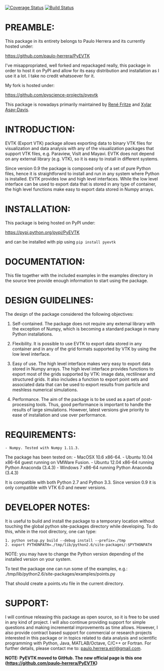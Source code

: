 [![Coverage Status](https://codecov.io/gh/pyscience-projects/pyevtk/branch/master/graph/badge.svg)](https://codecov.io/gh/pyscience-projects/pyevtk)
[![Build Status](https://github.com/pyscience-projects/pyevtk/workflows/Test%20Python/badge.svg)](https://github.com/pyscience-projects/pyevtk/actions?query=workflow%3A%22Test+Python%22)

PREAMBLE:
=========

This package in its entirety belongs to Paulo Herrera and its currently hosted under:

https://github.com/paulo-herrera/PyEVTK

I've misappropriated, well forked and repackaged really, this package in order to host it on PyPI and allow for its easy distribution and installation as I use it a lot. I take no credit whatsoever for it.

My fork is hosted under:

https://github.com/pyscience-projects/pyevtk

This package is nowadays primarily maintained by [René Fritze](https://github.com/renefritze) and [Xylar Asay-Davis](https://github.com/xylar).

INTRODUCTION:
=============

EVTK (Export VTK) package allows exporting data to binary VTK files for
visualization and data analysis with any of the visualization packages that
support VTK files, e.g.  Paraview, VisIt and Mayavi. EVTK does not depend on any
external library (e.g. VTK), so it is easy to install in different systems.

Since version 0.9 the package is composed only of a set of pure Python files, hence
it is straightforwrd to install and run in any system where Python is installed.
EVTK provides low and high level interfaces.  While the low level interface
can be used to export data that is stored in any type of container, the high
level functions make easy to export data stored in Numpy arrays.

INSTALLATION:
=============

This package is being hosted on PyPI under:

https://pypi.python.org/pypi/PyEVTK

and can be installed with pip using `pip install pyevtk`

DOCUMENTATION:
==============

This file together with the included examples in the examples directory in the
source tree provide enough information to start using the package.

DESIGN GUIDELINES:
==================

The design of the package considered the following objectives:

1. Self-contained. The package does not require any external library with
the exception of Numpy, which is becoming a standard package in many Python
installations.

2. Flexibility. It is possible to use EVTK to export data stored in any
container and in any of the grid formats supported by VTK by using the low level
interface.

3. Easy of use. The high level interface makes very easy to export data stored
in Numpy arrays. The high level interface provides functions to export most of
the grids supported by VTK: image data, rectilinear and structured grids. It
also includes a function to export point sets and associated data that can be
used to export results from particle and meshless numerical simulations.

4. Performance. The aim of the package is to be used as a part of
post-processing tools. Thus, good performance is important to handle the results
of large simulations.  However, latest versions give priority to ease of installation
and use over performance.

REQUIREMENTS:
=============

    - Numpy. Tested with Numpy 1.11.3.

The package has been tested on:
    - MacOSX 10.6 x86-64.
    - Ubuntu 10.04 x86-64 guest running on VMWare Fusion.
    - Ubuntu 12.04 x86-64 running Python Anaconda (3.4.3)
    - Windows 7 x86-64 running Python Anaconda (3.4.3)

It is compatible with both Python 2.7 and Python 3.3. Since version 0.9 it is only compatible
with VTK 6.0 and newer versions.

DEVELOPER NOTES:
================

It is useful to build and install the package to a temporary location without
touching the global python site-packages directory while developing. To do
this, while in the root directory, one can type:

    1. python setup.py build --debug install --prefix=./tmp
    2. export PYTHONPATH=./tmp/lib/python2.6/site-packages/:$PYTHONPATH

NOTE: you may have to change the Python version depending of the installed
version on your system.

To test the package one can run some of the examples, e.g.:
./tmp/lib/python2.6/site-packages/examples/points.py

That should create a points.vtu file in the current directory.

SUPPORT:
=======

I will continue releasing this package as open source, so it is free to be used in any kind of project.
I will also continue providing support for simple questions and making incremental improvements as time
allows. However, I also  provide contract based support for commercial or research projects interested
in this package or in topics related to data analysis and scientific programming with Python, Java, MATLAB/Octave, C/C++ or Fortran.
For further details, please contact me to: paulo.herrera.eirl@gmail.com.

**NOTE: PyEVTK moved to GitHub. The new official page is this one (https://github.com/paulo-herrera/PyEVTK)**
